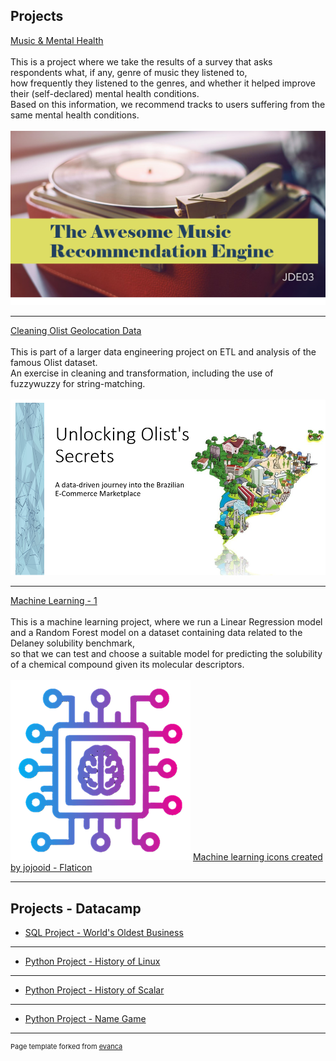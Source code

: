 ## Projects

[Music & Mental Health](https://github.com/leepiau/mmh)\
\
This is a project where we take the results of a survey that asks respondents what, if any, genre of music they listened to,\
how frequently they listened to the genres, and whether it helped improve their (self-declared) mental health conditions.\
Based on this information, we recommend tracks to users suffering from the same mental health conditions.
\
\
<img src="images/mmh.png?raw=true"/>

---

[Cleaning Olist Geolocation Data](https://github.com/leepiau/brazil_cep)\
\
This is part of a larger data engineering project on ETL and analysis of the famous Olist dataset.\
An exercise in cleaning and transformation, including the use of fuzzywuzzy for string-matching.
\
\
<img src="images/olist.png?raw=true"/>

---

[Machine Learning - 1](https://github.com/leepiau/ml_1)\
\
This is a machine learning project, where we run a Linear Regression model and a Random Forest model on a dataset containing data related to the Delaney solubility benchmark,\
so that we can test and choose a suitable model for predicting the solubility of a chemical compound given its molecular descriptors.
\
\
<img src="images/machine-learning.png?raw=true"/>
<a href="https://www.flaticon.com/free-icons/machine-learning" title="machine learning icons">Machine learning icons created by jojooid - Flaticon</a>

---

## Projects - Datacamp

- [SQL Project - World's Oldest Business](https://leepiau.github.io/dc_oldest_biz/notebook.html)

---

- [Python Project - History of Linux](https://github.com/leepiau/dc_linux)

---

- [Python Project - History of Scalar](https://github.com/leepiau/dc_scalar)

---

- [Python Project - Name Game](https://github.com/leepiau/dc_name_game)

---

<p style="font-size:11px">Page template forked from <a href="https://github.com/evanca/quick-portfolio">evanca</a></p>
<!-- Remove above link if you don't want to attibute -->
